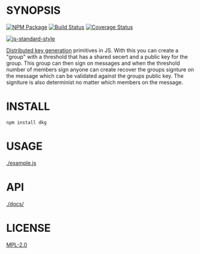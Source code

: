 # SYNOPSIS 
[![NPM Package](https://img.shields.io/npm/v/dkg.svg?style=flat-square)](https://www.npmjs.org/package/dkg)
[![Build Status](https://img.shields.io/travis/wanderer/dkg.svg?branch=master&style=flat-square)](https://travis-ci.org/wanderer/dkg)
[![Coverage Status](https://img.shields.io/coveralls/wanderer/dkg.svg?style=flat-square)](https://coveralls.io/r/wanderer/dkg)

[![js-standard-style](https://cdn.rawgit.com/feross/standard/master/badge.svg)](https://github.com/feross/standard)  

[Distributed key generation](https://en.wikipedia.org/wiki/Distributed_key_generation) primitives in JS. With this you can create a "group" with a threshold that has a shared secert and a public key for the group. This group can then sign on messages and when the threshold number of members sign anyone can create recover the groups signture on the message which can be validated against the groups public key. The signiture is also determinist no matter which members on the message.

# INSTALL
`npm install dkg`

# USAGE
[./example.js](./example.js)

# API
[./docs/](./docs/index.md)

# LICENSE
[MPL-2.0](https://tldrlegal.com/license/mozilla-public-license-2.0-(mpl-2))
